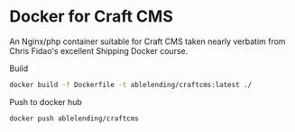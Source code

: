 # Docker for Craft CMS

An Nginx/php container suitable for Craft CMS taken nearly verbatim from Chris Fidao's excellent Shipping Docker course.

Build

```bash
docker build -f Dockerfile -t ablelending/craftcms:latest ./
```

Push to docker hub

```bash
docker push ablelending/craftcms
```
